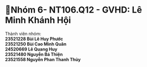 # 📝Nhóm 6- NT106.Q12 - GVHD: Lê Minh Khánh Hội

Thành viên nhóm:                                                                                                                                                                        
**23521228	Bùi Lê Huy Phước**                                                                                                                                                                                     
**23521250	Bùi Cao Minh Quân**                                                                                                                
**24520669	Lê Quang Huy**                                                                                                                                              
**23521480	Nguyễn Bá Thiện**                                                                                                                      
**23521558	Nguyễn Phan Thanh Thủy** 
